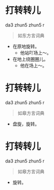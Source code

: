 # 打转转儿
da3 zhun5 zhun5 r
> 如东方言词典
- 在原地旋转。
  - 他站吖场上～。
- 在地上绕圈圈儿。
  - 他在场上～。

# 打转转儿
da3 zhun5 zhun5 r
> 如皋方言词典
- 盘旋，旋转。

# 打转转儿
da3 zhun5 zhun5 r
> 如皋方言词典
- 旋转。
